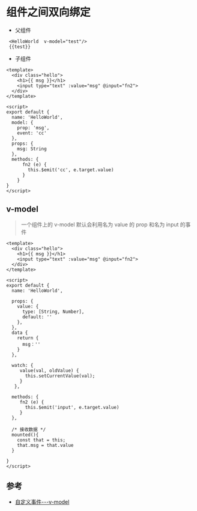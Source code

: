 # 组件之间双向绑定


- 父组件
```
 <HelloWorld  v-model="test"/>
 {{test}}
```


- 子组件
```
<template>
  <div class="hello">
    <h1>{{ msg }}</h1>
    <input type="text" :value="msg" @input="fn2">
  </div>
</template>

<script>
export default {
  name: 'HelloWorld',
  model: {
    prop: 'msg',
    event: 'cc'
  },
  props: {
    msg: String
  },
  methods: {
      fn2 (e) {
        this.$emit('cc', e.target.value)
      }
    }
}
</script>
```


## v-model

>一个组件上的 v-model 默认会利用名为 value 的 prop 和名为 input 的事件

```
<template>
  <div class="hello">
    <h1>{{ msg }}</h1>
    <input type="text" :value="msg" @input="fn2">
  </div>
</template>

<script>
export default {
  name: 'HelloWorld',

  props: {
    value: {
      type: [String, Number],
      default: ''
    },
  },
  data {
    return {
      msg：''
    }
  },
  
  watch: {
     value(val, oldValue) {
       this.setCurrentValue(val);
     }
   },

  methods: {
     fn2 (e) {
       this.$emit('input', e.target.value)
     }
  },

  /* 接收数据 */
  mounted(){
    const that = this;
    that.msg = that.value
  }
 
}
</script>
```


## 参考
- [自定义事件---v-model](https://cn.vuejs.org/v2/guide/components-custom-events.html#%E8%87%AA%E5%AE%9A%E4%B9%89%E7%BB%84%E4%BB%B6%E7%9A%84-v-model)
